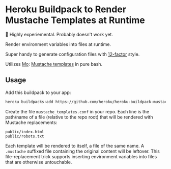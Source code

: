 Heroku Buildpack to Render Mustache Templates at Runtime
========================================================

🚨 Highly experiemental. Probably doesn't work yet.

Render environment variables into files at runtime.

Super handy to generate configuration files with [12-factor](https://12factor.net/config) style.

Utilizes [Mo](https://github.com/tests-always-included/mo): [Mustache templates](http://mustache.github.io) in pure bash.

Usage
------

Add this buildpack to your app:

```bash
heroku buildpacks:add https://github.com/heroku/heroku-buildpack-mustache.git
```

Create the file `mustache_templates.conf` in your repo. Each line is the path/name of a file (relative to the repo root) that will be rendered with Mustache replacements:

```
public/index.html
public/robots.txt
```

Each template will be rendered to itself, a file of the same name. A `.mustache` suffixed file containing the original content will be leftover. This file-replacement trick supports inserting environment variables into files that are otherwise untouchable.
